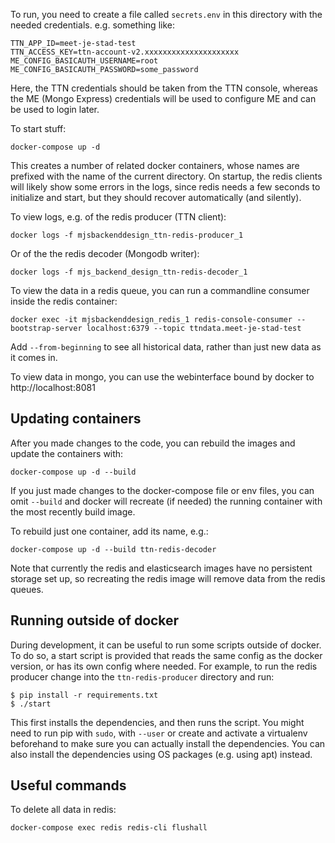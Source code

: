 To run, you need to create a file called `secrets.env` in this directory
with the needed credentials. e.g. something like:

	TTN_APP_ID=meet-je-stad-test
	TTN_ACCESS_KEY=ttn-account-v2.xxxxxxxxxxxxxxxxxxxxx
	ME_CONFIG_BASICAUTH_USERNAME=root
	ME_CONFIG_BASICAUTH_PASSWORD=some_password

Here, the TTN credentials should be taken from the TTN console, whereas
the ME (Mongo Express) credentials will be used to configure ME and can
be used to login later.

To start stuff:

	docker-compose up -d

This creates a number of related docker containers, whose names are prefixed
with the name of the current directory. On startup, the redis clients
will likely show some errors in the logs, since redis needs a few
seconds to initialize and start, but they should recover automatically
(and silently).

To view logs, e.g. of the redis producer (TTN client):

	docker logs -f mjsbackenddesign_ttn-redis-producer_1

Or of the the redis decoder (Mongodb writer):

	docker logs -f mjs_backend_design_ttn-redis-decoder_1

To view the data in a redis queue, you can run a commandline consumer inside the redis container:

	docker exec -it mjsbackenddesign_redis_1 redis-console-consumer --bootstrap-server localhost:6379 --topic ttndata.meet-je-stad-test

Add `--from-beginning` to see all historical data, rather than just new data as it comes in.

To view data in mongo, you can use the webinterface bound by docker to
http://localhost:8081

Updating containers
-------------------
After you made changes to the code, you can rebuild the images and update the
containers with:

	docker-compose up -d --build

If you just made changes to the docker-compose file or env files, you can omit
`--build` and docker will recreate (if needed) the running container with the
most recently build image.

To rebuild just one container, add its name, e.g.:

	docker-compose up -d --build ttn-redis-decoder

Note that currently the redis and elasticsearch images have no
persistent storage set up, so recreating the redis image will remove
data from the redis queues.

Running outside of docker
-------------------------
During development, it can be useful to run some scripts outside of docker. To
do so, a start script is provided that reads the same config as the docker
version, or has its own config where needed. For example, to run the redis
producer change into the `ttn-redis-producer` directory and run:

	$ pip install -r requirements.txt
	$ ./start

This first installs the dependencies, and then runs the script. You
might need to run pip with `sudo`, with `--user` or create and activate
a virtualenv beforehand to make sure you can actually install the
dependencies. You can also install the dependencies using OS packages
(e.g. using apt) instead.

Useful commands
---------------
To delete all data in redis:

	docker-compose exec redis redis-cli flushall
